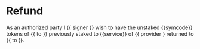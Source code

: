 # Refund

As an authorized party I {{ signer }} wish to have the unstaked {{symcode}} tokens of {{ to }} previously staked to {{service}} of {{ provider } returned to {{ to }}.